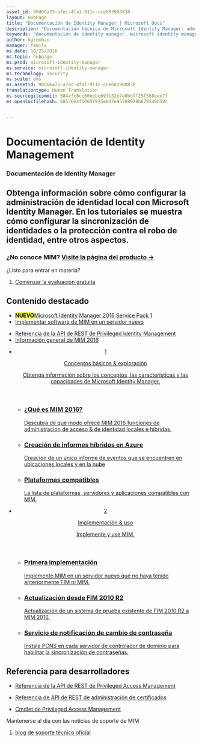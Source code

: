 ```yaml
---
asset_id: 90d66a75-a7ec-4fa1-911c-cce683908838
layout: HubPage
title: "Documentación de Identity Manager | Microsoft Docs"
description: "Documentación técnica de Microsoft Identity Manager: administración de identidad y acceso local"
keywords: "documentación de identity manager, microsoft identity manager, MIM"
author: kgremban
manager: femila
ms.date: 10/25/2016
ms.topic: hubpage
ms.prod: microsoft-identity-manager
ms.service: microsoft-identity-manager
ms.technology: security
ms.suite: ems
ms.assetid: 90d66a75-a7ec-4fa1-911c-cce683908838
translationtype: Human Translation
ms.sourcegitcommit: 584efc6cc60eebe69fb32e7a0bdff25f568eee7f
ms.openlocfilehash: b857664f1065f975e6d7e95508928b679548b52c


---
```

# Documentación de Identity Management
<article id="main">
    <section id="hero-content">
      <h1>Documentación de Identity Manager</h1>
      <h2>Obtenga información sobre cómo configurar la administración de identidad local con Microsoft Identity Manager. En los tutoriales se muestra cómo configurar la sincronización de identidades o la protección contra el robo de identidad, entre otros aspectos.</h2>
      <h3>¿No conoce MIM? <a href="http://go.microsoft.com/fwlink/?LinkId=816853" target="\_blank">Visite la página del producto &rarr;</a></h3>     
    </section>
    <aside class="alert section-border">
      <p>¿Listo para entrar en materia?</p>
      <ol class="action-list">
        <li><a href="https://www.microsoft.com/evalcenter/evaluate-microsoft-identity-manager-2016" target="\_blank" class="button-bordered button-translucent">Comenzar la evaluación gratuita</a></li>
      </ol>
    </aside>
    <section id="featured" class="container">
      <h2 class="section-heading"><span class="icon icon-warning"></span> Contenido destacado</h2>
      <div class="features row">
        <ul class="column column-half">
          <li><mark><b>NUEVO</b></mark><a href="/microsoft-identity-manager/understand-explore/microsoft-identity-manager-2016-sp1-release-notes">Microsoft Identity Manager 2016 Service Pack 1</a></li>
          <li><a href="/microsoft-identity-manager/deploy-use/microsoft-identity-manager-deploy">Implementar software de MIM en un servidor nuevo</a></li>
        </ul>
        <ul class="column column-half">
          <li><a href="/microsoft-identity-manager/reference/privileged-access-management-rest-api-reference">Referencia de la API de REST de Privileged Identity Management</a></li>
          <li><a href="/microsoft-identity-manager/understand-explore/microsoft-identity-manager-2016">Información general de MIM 2016</a></li>
        </ul>
      </div>
    </section>
    <div id="journeys">
      <section class="container">
        <ul class="journeys-list">
          <li class="journey-step">
            <header class="journey-step-header row">
              <a href="/microsoft-identity-manager/understand-explore/microsoft-identity-manager-2016">
                <div class="title column-third">
                  <span class="step-number">1</span>
                  <p>Conceptos básicos &amp; exploración</p>
                </div>
                <p class="description column-two-thirds">Obtenga información sobre los conceptos, las características y las capacidades de Microsoft Identity Manager.
                </p>
              </a>
            </header>
            <section class="journey-step-elements content">
              <ul class="row">
                <li class="column-third">
                  <a href="/microsoft-identity-manager/understand-explore/microsoft-identity-manager-2016">
                    <h3>¿Qué es MIM 2016?</h3>
                    <p>Descubra de qué modo ofrece MIM 2016 funciones de administración de acceso &amp; de identidad locales e híbridas.</p>
                  </a>
                </li>
                <li class="column-third">
                  <a href="/microsoft-identity-manager/understand-explore/identity-manager-hybrid-reporting-azure">
                    <h3>Creación de informes híbridos en Azure</h3>
                    <p>Creación de un único informe de eventos que se encuentren en ubicaciones locales y en la nube</p>
                  </a>
                </li>
                <li class="column-third">
                  <a href="/microsoft-identity-manager/plan-design/microsoft-identity-manager-2016-supported-platforms">
                    <h3>Plataformas compatibles</h3>
                    <p>La lista de plataformas, servidores y aplicaciones compatibles con MIM.</p>
                  </a>
                </li>
              </ul>
            </section>
          </li>
          <li class="journey-step">
            <header class="journey-step-header row">
              <a href="/microsoft-identity-manager/deploy-use/microsoft-identity-manager-deploy">
                <div class="title column-third">
                  <span class="step-number">2</span>
                  <p>Implementación &amp; uso</p>
                </div>
                <p class="description column-two-thirds">Implemente y use MIM.
                </p>
              </a>
            </header>
            <section class="journey-step-elements content">
              <ul class="row">
                <li class="column-third">
                  <a href="/microsoft-identity-manager/deploy-use/microsoft-identity-manager-deploy">
                    <h3>Primera implementación</h3>
                    <p>Implemente MIM en un servidor nuevo que no haya tenido anteriormente FIM ni MIM.</p>
                  </a>
                </li>
                <li class="column-third">
                  <a href="/microsoft-identity-manager/deploy-use/microsoft-identity-manager-2016-upgrade-from-fim-2010-R2">
                    <h3>Actualización desde FIM 2010 R2</h3>
                    <p>Actualización de un sistema de prueba existente de FIM 2010 R2 a MIM 2016.</p>
                  </a>
                </li>
                <li class="column-third">
                  <a href="/microsoft-identity-manager/deploy-use/deploying-mim-password-change-notification-service-on-domain-controller">
                    <h3>Servicio de notificación de cambio de contraseña</h3>
                    <p>Instale PCNS en cada servidor de controlador de dominio para habilitar la sincronización de contraseñas.</p>
                  </a>
                </li>
              </ul>
            </section>
          </li>
        </ul>
      </section>
    </div>
    <div class="section-border">
      <section class="resources container">
        <h2 class="section-heading"><span class="icon icon-options"></span> Referencia para desarrolladores</h2>
        <div class="resource-list row">
          <ul class="column-half">
            <li><a href="/microsoft-identity-manager/reference/privileged-access-management-rest-api-reference">Referencia de la API de REST de Privileged Access Management</a></li>
          </ul>
          <ul class="column-half">
            <li><a href="/microsoft-identity-manager/reference/certificate-management-rest-api-reference">Referencia de API de REST de administración de certificados</a></li>
          </ul>
        </div>
        <div class="resource-list row">
          <ul class="column-half">
            <li><a href="https://technet.microsoft.com/library/mt604080.aspx">Cmdlet de Privileged Access Management</a></li>
          </ul>
        </div>
      </section>
    </div>
    <aside class="alert alert-social">
      <p>Mantenerse al día con las noticias de soporte de MIM</p>
      <ol class="action-list">
        <li><a href="https://blogs.technet.microsoft.com/iamsupport/" target="\_blank" class="button-bordered button-translucent">blog de soporte técnico oficial</a></li>
      </ol>
    </aside>
</article>



<!--HONumber=Oct16_HO4-->


